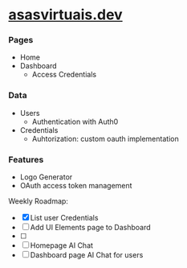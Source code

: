 
# [asasvirtuais.dev](https://asasvirtuais.dev)


### Pages
- Home
- Dashboard
    - Access Credentials

### Data
- Users
    - Authentication with Auth0
- Credentials
    - Auhtorization: custom oauth implementation

### Features
- Logo Generator
- OAuth access token management

Weekly Roadmap:

- [X] List user Credentials
- [ ] Add UI Elements page to Dashboard
- [ ] 
- [ ] Homepage AI Chat
- [ ] Dashboard page AI Chat for users
